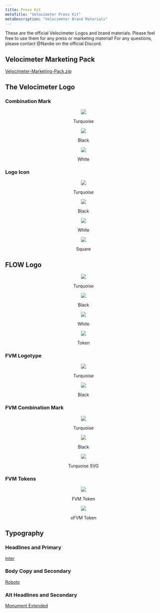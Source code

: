 ```yaml
---
title: Press Kit
metaTitle: "Velocimeter Press Kit"
metaDescription: "Velocimeter Brand Materials"
---
```



These are the official Velocimeter Logos and brand materials. Please feel free to use them for any press or marketing material! For any questions, please contact @Nardie on the official Discord.


## Velocimeter Marketing Pack


[Velocimeter-Marketing-Pack.zip](https://github.com/strikeanerve/velocimeter-assets/files/10699389/velocimeter-marketing-pack.zip)

## The Velocimeter Logo

### Combination Mark

<p align = "center"><img src = "https://user-images.githubusercontent.com/4340952/217877622-17e92d8c-96b2-498b-8580-6c9d49db1456.png"/></p><p align = "center">
Turquoise
</p>

<p align = "center"><img src = "https://user-images.githubusercontent.com/4340952/217877623-79c11d0f-1c1c-4644-8ff4-9a0e442716ce.png"/></p><p align = "center">
Black
</p>

<p align = "center"><img src = "https://user-images.githubusercontent.com/4340952/217877624-fcacb3ca-51dd-440b-a54b-1adcb0500a2a.png"/></p><p align = "center">
White
</p>


### Logo Icon

<p align = "center"><img src = "https://user-images.githubusercontent.com/4340952/217877607-a1debf6e-66a6-4b9c-928a-2f400464b0a8.png"/></p><p align = "center">
Turquoise
</p>

<p align = "center"><img src = "https://user-images.githubusercontent.com/4340952/217877612-b964189c-1314-4965-b94e-8f5f44d42144.png"/></p><p align = "center">
Black
</p>

<p align = "center"><img src = "https://user-images.githubusercontent.com/4340952/217877619-f7b18147-abd9-4e59-8143-97024cac5228.png"/></p><p align = "center">
White
</p>

<p align = "center"><img src = "https://user-images.githubusercontent.com/4340952/217877617-3c58b94d-4880-4b94-9769-bf151f1424cb.png"/></p><p align = "center">
Square
</p>

## FLOW Logo

<p align = "center"><img src = "https://user-images.githubusercontent.com/4340952/217877549-9b9aaff1-1f57-42a7-bb44-0740138ffdbc.png"/></p><p align = "center">
Turquoise
</p>

<p align = "center"><img src = "https://user-images.githubusercontent.com/4340952/217877596-f68f36b8-a095-41b8-9594-8eeecca86e43.png"/></p><p align = "center">
Black
</p>

<p align = "center"><img src = "https://user-images.githubusercontent.com/4340952/217877601-b1f23f4b-e717-4a67-8cde-57f2ab118a44.png"/></p><p align = "center">
White
</p>

<p align = "center"><img src = "https://user-images.githubusercontent.com/4340952/217877604-ef960d23-83d7-4259-8447-30046a1212b8.png"/></p><p align = "center">
Token
</p>

### FVM Logotype

<p align = "center"><img src = "https://user-images.githubusercontent.com/4340952/251888232-de0b0844-81c9-4ec3-9781-20dd95c51515.png"/></p><p align = "center">
Turquoise
</p>

<p align = "center"><img src = "https://user-images.githubusercontent.com/4340952/251888229-2ca80be3-5686-4890-b7c4-a14b1332d877.png"/></p><p align = "center">
Black
</p>

### FVM Combination Mark

<p align = "center"><img src = "https://user-images.githubusercontent.com/4340952/251888400-51a2cfaa-d4be-40d7-a6c8-a3521d64c30b.png"/></p><p align = "center">
Turquoise
</p>

<p align = "center"><img src = "https://user-images.githubusercontent.com/4340952/251888404-13b53d3d-4e94-467f-90e7-0eb85fa91c2e.png"/></p><p align = "center">
Black
</p>

<p align = "center"><img src = "https://user-images.githubusercontent.com/4340952/251888406-fbcdc72f-5c34-4015-9f25-b0979428df10.svg"/></p><p align = "center">
Turquoise SVG
</p>

### FVM Tokens

<p align = "center"><img src = "https://user-images.githubusercontent.com/4340952/251887970-2a288836-5724-45b9-850f-cd5b87be88bd.png"/></p><p align = "center">
FVM Token
</p>

<p align = "center"><img src = "https://user-images.githubusercontent.com/4340952/251887977-cb3b52df-a333-4f9a-8071-b67bc1709ab6.png"/></p><p align = "center">
oFVM Token
</p>


## Typography

### Headlines and Primary
[Inter](https://fonts.google.com/specimen/Inter)

### Body Copy and Secondary
[Roboto](https://fonts.google.com/specimen/Roboto)

### Alt Headlines and Secondary
[Monument Extended](https://github.com/strikeanerve/velocimeter-assets/files/11202249/monument-extended.zip)
